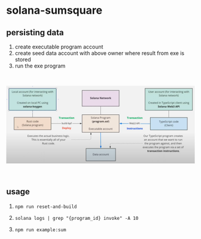 # solana-sumsquare

## persisting data

1. create executable program account
2. create seed data account with above owner where result from exe is stored
3. run the exe program

<br/>
<p align="center">
<img src="img/a.png">
</a>
</p>
<br/>

## usage

1. `npm run reset-and-build`

2. `solana logs | grep "{program_id} invoke" -A 10`

3. `npm run example:sum`
